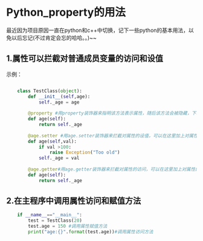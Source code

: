 # Python_property的用法 #

最近因为项目原因一直在python和c++中切换，记下一些python的基本用法，以免以后忘记(不过肯定会忘的哈哈。。)~~
## 1.属性可以拦截对普通成员变量的访问和设值 ##

示例：

```python

	class TestClass(object):	   
	    def __init__(self,age):
	        self._age = age
	   
	    @property #用property装饰器来指明该方法表示属性，随后该方法会被隐藏，下次再调用TestClass().age()会出错，因为age已经是属性了
	    def age(self):
	        return self._age
	   
	    @age.setter #用age.setter装饰器来拦截对属性的设值，可以在这里加上对属性的设值逻辑
	    def age(self,val):
	        if val >100:
	            raise Exception("Too old")
	        self._age = val
	
	    @age.getter#用age.getter装饰器来拦截对属性的访问，可以在这里加上对属性的访问控制逻辑(一般不需要)
	    def age(self):
	        return self._age
```

## 2.在主程序中调用属性访问和赋值方法 ##

```python
	if __name__=="__main__":
	    test = TestClass(20)
	    test.age = 150 #调用属性赋值方法
	    print("age:{}".format(test.age))#调用属性访问方法
```
